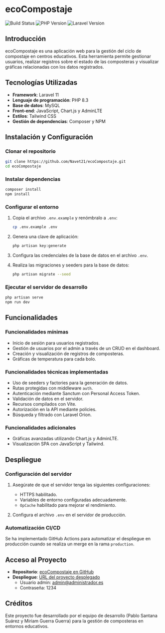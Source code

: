 
# ecoCompostaje
![Build Status](https://img.shields.io/badge/build-passing-brightgreen)
![PHP Version](https://img.shields.io/badge/PHP-8.3-blue)
![Laravel Version](https://img.shields.io/badge/Laravel-11-orange)

## Introducción

ecoCompostaje es una aplicación web para la gestión del ciclo de compostaje en centros educativos. Esta herramienta permite gestionar usuarios, realizar registros sobre el estado de las composteras y visualizar gráficas relacionadas con los datos registrados. 

## Tecnologías Utilizadas

- **Framework**: Laravel 11
- **Lenguaje de programación**: PHP 8.3
- **Base de datos**: MySQL
- **Front-end**: JavaScript, Chart.js y AdminLTE
- **Estilos**: Tailwind CSS
- **Gestión de dependencias**: Composer y NPM

## Instalación y Configuración

### Clonar el repositorio

```bash
git clone https://github.com/Navet21/ecoCompostaje.git
cd ecoCompostaje
```

### Instalar dependencias

```bash
composer install
npm install
```

### Configurar el entorno

1. Copia el archivo `.env.example` y renómbralo a `.env`:
   ```bash
   cp .env.example .env
   ```

2. Genera una clave de aplicación:
   ```bash
   php artisan key:generate
   ```

3. Configura las credenciales de la base de datos en el archivo `.env`.

4. Realiza las migraciones y seeders para la base de datos:
   ```bash
   php artisan migrate --seed
   ```

### Ejecutar el servidor de desarrollo

```bash
php artisan serve
npm run dev
```

## Funcionalidades

### Funcionalidades mínimas

- Inicio de sesión para usuarios registrados.
- Gestión de usuarios por el admin a través de un CRUD en el dashboard.
- Creación y visualización de registros de composteras.
- Gráficas de temperatura para cada bolo.

### Funcionalidades técnicas implementadas

- Uso de seeders y factories para la generación de datos.
- Rutas protegidas con middleware `auth`.
- Autenticación mediante Sanctum con Personal Access Token.
- Validación de datos en el servidor.
- Recursos compilados con Vite.
- Autorización en la API mediante policies.
- Búsqueda y filtrado con Laravel Orion.

### Funcionalidades adicionales

- Gráficas avanzadas utilizando Chart.js y AdminLTE.
- Visualización SPA con JavaScript y Tailwind.

## Despliegue

### Configuración del servidor

1. Asegúrate de que el servidor tenga las siguientes configuraciones:
   - HTTPS habilitado.
   - Variables de entorno configuradas adecuadamente.
   - `OpCache` habilitado para mejorar el rendimiento.

2. Configura el archivo `.env` en el servidor de producción.

### Automatización CI/CD

Se ha implementado GitHub Actions para automatizar el despliegue en producción cuando se realiza un merge en la rama `production`.

## Acceso al Proyecto

- **Repositorio**: [ecoCompostaje en GitHub](https://github.com/Navet21/ecoCompostaje)
- **Despliegue**: [URL del proyecto desplegado](https://pablo.informaticamajada.es/login)
   - Usuario admin: admin@administrador.es
   - Contraseña: 1234

## Créditos

Este proyecto fue desarrollado por el equipo de desarrollo (Pablo Santana Suárez y Miriam Guerra Guerra) para la gestión de composteras en entornos educativos.


